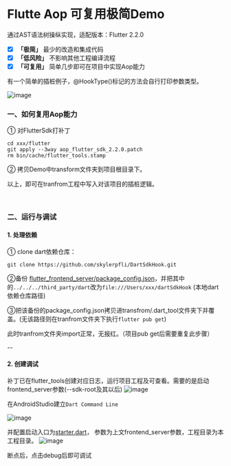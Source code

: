 # Flutte Aop 可复用极简Demo 
通过AST语法树操纵实现，适配版本：Flutter 2.2.0

- [x] **「极简」** 最少的改造和集成代码
- [x] **「低风险」** 不影响其他工程编译流程
- [x] **「可复用」** 简单几步即可在项目中实现Aop能力

有一个简单的插桩例子，@HookType()标记的方法会自行打印参数类型。

![image](https://user-images.githubusercontent.com/40731589/144044938-57425bf3-991d-4a22-9b29-467f7f09c89f.png)

### 一、如何复用Aop能力
① 对FlutterSdk打补丁
```
cd xxx/flutter
git apply --3way aop_flutter_sdk_2.2.0.patch
rm bin/cache/flutter_tools.stamp 
```
② 拷贝Demo中transform文件夹到项目根目录下。

以上，即可在tranfrom工程中写入对该项目的插桩逻辑。

<br/>

### 二、运行与调试
#### 1. 处理依赖
① clone dart依赖仓库：
```
git clone https://github.com/skylerpfli/DartSdkHook.git
```

②备份 [flutter_frontend_server/package_config.json](https://github.com/skylerpfli/flutter_aop_demo/blob/main/transform/lib/flutter_frontend_server/package_config.json)，并把其中的`../../../third_party/dart`改为`file:///Users/xxx/dartSdkHook` (本地dart依赖仓库路径)

③把该备份的package_config.json拷贝进transfrom/.dart_tool文件夹下并覆盖。(无该路径则在tranfrom文件夹下执行`flutter pub get`)

此时tranfrom文件夹import正常，无报红。（项目pub get后需要重复此步骤）

--
#### 2. 创建调试
补丁已在flutter_tools创建对应日志，运行项目工程及可查看。需要的是启动frontend_server参数(--sdk-root及其以后)
![image](https://user-images.githubusercontent.com/40731589/144049862-c9a9eecd-51dc-4107-86ce-694368693264.png)

在AndroidStudio建立`Dart Command Line`

![image](https://user-images.githubusercontent.com/40731589/144050636-8b59c232-700c-4a02-9f83-34965a4fc8f5.png)

并配置启动入口为[starter.dart](https://github.com/skylerpfli/flutter_aop_demo/blob/main/transform/lib/flutter_frontend_server/starter.dart)， 参数为上文frontend_server参数，工程目录为本工程目录。
![image](https://user-images.githubusercontent.com/40731589/144051356-c92624ad-f236-4dce-a226-695c671d7f4d.png)

断点后，点击debug后即可调试


